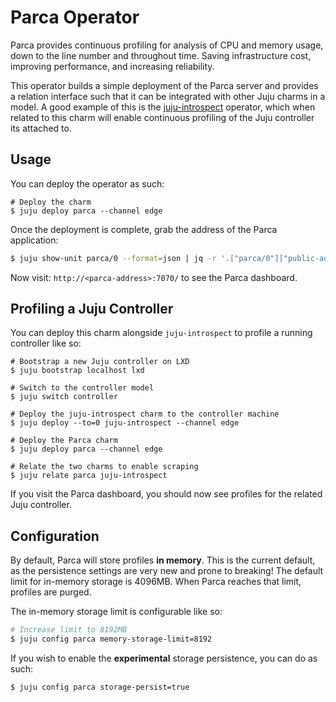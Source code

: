 # Parca Operator

Parca provides continuous profiling for analysis of CPU and memory usage, down to the line number
and throughout time. Saving infrastructure cost, improving performance, and increasing reliability.

This operator builds a simple deployment of the Parca server and provides a relation interface such
that it can be integrated with other Juju charms in a model. A good example of this is the
[juju-introspect](https://charmhub.io/juju-introspect) operator, which when related to this charm
will enable continuous profiling of the Juju controller its attached to.

## Usage

You can deploy the operator as such:

```shell
# Deploy the charm
$ juju deploy parca --channel edge
```

Once the deployment is complete, grab the address of the Parca application:

```bash
$ juju show-unit parca/0 --format=json | jq -r '.["parca/0"]["public-address"]'
```

Now visit: `http://<parca-address>:7070/` to see the Parca dashboard.

## Profiling a Juju Controller

You can deploy this charm alongside `juju-introspect` to profile a running controller like so:

```shell
# Bootstrap a new Juju controller on LXD
$ juju bootstrap localhost lxd

# Switch to the controller model
$ juju switch controller

# Deploy the juju-introspect charm to the controller machine
$ juju deploy --to=0 juju-introspect --channel edge

# Deploy the Parca charm
$ juju deploy parca --channel edge

# Relate the two charms to enable scraping
$ juju relate parca juju-introspect
```

If you visit the Parca dashboard, you should now see profiles for the related Juju controller.

## Configuration

By default, Parca will store profiles **in memory**. This is the current default, as the
persistence settings are very new and prone to breaking! The default limit for in-memory storage is
4096MB. When Parca reaches that limit, profiles are purged.

The in-memory storage limit is configurable like so:

```bash
# Increase limit to 8192MB
$ juju config parca memory-storage-limit=8192
```

If you wish to enable the **experimental** storage persistence, you can do as such:

```bash
$ juju config parca storage-persist=true
```

